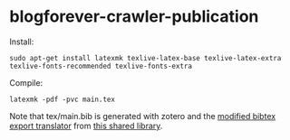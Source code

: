 blogforever-crawler-publication
===============================

Install:

    sudo apt-get install latexmk texlive-latex-base texlive-latex-extra texlive-fonts-recommended texlive-fonts-extra

Compile:

    latexmk -pdf -pvc main.tex

Note that tex/main.bib is generated with zotero and the [modified bibtex export translator](http://www.rtwilson.com/academic/autozotbib) from [this shared library](https://www.zotero.org/groups/blogforever-crawler).
